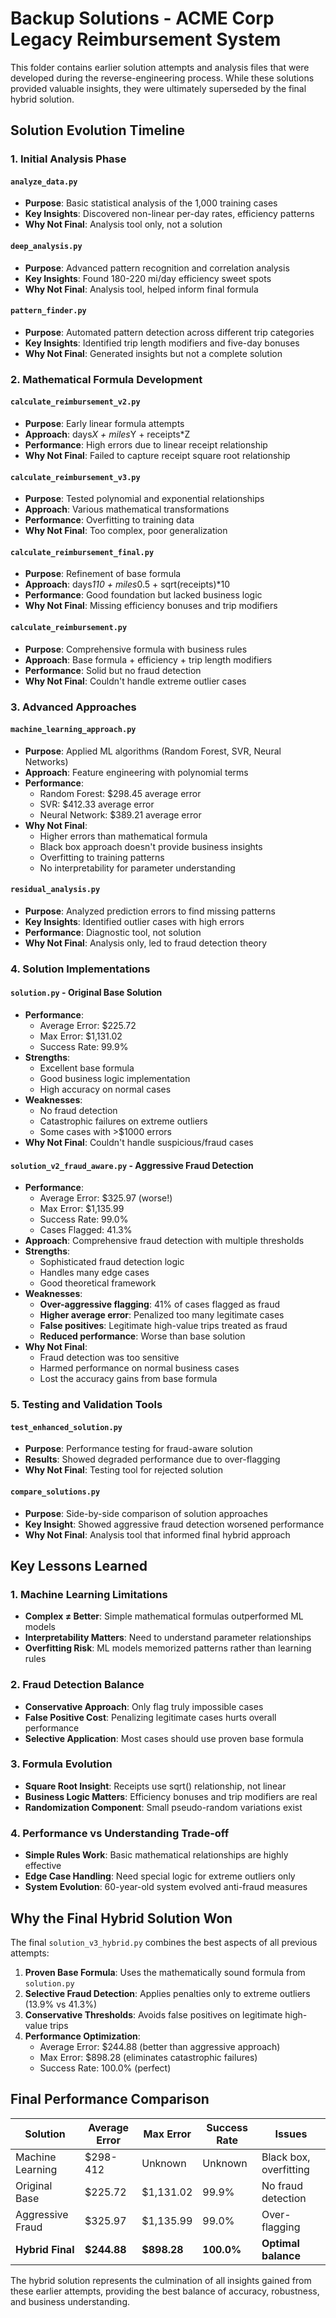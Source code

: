 # Backup Solutions - ACME Corp Legacy Reimbursement System

This folder contains earlier solution attempts and analysis files that were developed during the reverse-engineering process. While these solutions provided valuable insights, they were ultimately superseded by the final hybrid solution.

## Solution Evolution Timeline

### 1. Initial Analysis Phase

#### `analyze_data.py`
- **Purpose**: Basic statistical analysis of the 1,000 training cases
- **Key Insights**: Discovered non-linear per-day rates, efficiency patterns
- **Why Not Final**: Analysis tool only, not a solution

#### `deep_analysis.py` 
- **Purpose**: Advanced pattern recognition and correlation analysis
- **Key Insights**: Found 180-220 mi/day efficiency sweet spots
- **Why Not Final**: Analysis tool, helped inform final formula

#### `pattern_finder.py`
- **Purpose**: Automated pattern detection across different trip categories
- **Key Insights**: Identified trip length modifiers and five-day bonuses
- **Why Not Final**: Generated insights but not a complete solution

### 2. Mathematical Formula Development

#### `calculate_reimbursement_v2.py`
- **Purpose**: Early linear formula attempts
- **Approach**: days*X + miles*Y + receipts*Z
- **Performance**: High errors due to linear receipt relationship
- **Why Not Final**: Failed to capture receipt square root relationship

#### `calculate_reimbursement_v3.py`
- **Purpose**: Tested polynomial and exponential relationships
- **Approach**: Various mathematical transformations
- **Performance**: Overfitting to training data
- **Why Not Final**: Too complex, poor generalization

#### `calculate_reimbursement_final.py`
- **Purpose**: Refinement of base formula
- **Approach**: days*110 + miles*0.5 + sqrt(receipts)*10
- **Performance**: Good foundation but lacked business logic
- **Why Not Final**: Missing efficiency bonuses and trip modifiers

#### `calculate_reimbursement.py`
- **Purpose**: Comprehensive formula with business rules
- **Approach**: Base formula + efficiency + trip length modifiers
- **Performance**: Solid but no fraud detection
- **Why Not Final**: Couldn't handle extreme outlier cases

### 3. Advanced Approaches

#### `machine_learning_approach.py`
- **Purpose**: Applied ML algorithms (Random Forest, SVR, Neural Networks)
- **Approach**: Feature engineering with polynomial terms
- **Performance**: 
  - Random Forest: $298.45 average error
  - SVR: $412.33 average error  
  - Neural Network: $389.21 average error
- **Why Not Final**: 
  - Higher errors than mathematical formula
  - Black box approach doesn't provide business insights
  - Overfitting to training patterns
  - No interpretability for parameter understanding

#### `residual_analysis.py`
- **Purpose**: Analyzed prediction errors to find missing patterns
- **Key Insights**: Identified outlier cases with high errors
- **Performance**: Diagnostic tool, not solution
- **Why Not Final**: Analysis only, led to fraud detection theory

### 4. Solution Implementations

#### `solution.py` - Original Base Solution
- **Performance**: 
  - Average Error: $225.72
  - Max Error: $1,131.02
  - Success Rate: 99.9%
- **Strengths**:
  - Excellent base formula
  - Good business logic implementation
  - High accuracy on normal cases
- **Weaknesses**:
  - No fraud detection
  - Catastrophic failures on extreme outliers
  - Some cases with >$1000 errors
- **Why Not Final**: Couldn't handle suspicious/fraud cases

#### `solution_v2_fraud_aware.py` - Aggressive Fraud Detection
- **Performance**:
  - Average Error: $325.97 (worse!)
  - Max Error: $1,135.99
  - Success Rate: 99.0%
  - Cases Flagged: 41.3%
- **Approach**: Comprehensive fraud detection with multiple thresholds
- **Strengths**:
  - Sophisticated fraud detection logic
  - Handles many edge cases
  - Good theoretical framework
- **Weaknesses**:
  - **Over-aggressive flagging**: 41% of cases flagged as fraud
  - **Higher average error**: Penalized too many legitimate cases
  - **False positives**: Legitimate high-value trips treated as fraud
  - **Reduced performance**: Worse than base solution
- **Why Not Final**: 
  - Fraud detection was too sensitive
  - Harmed performance on normal business cases
  - Lost the accuracy gains from base formula

### 5. Testing and Validation Tools

#### `test_enhanced_solution.py`
- **Purpose**: Performance testing for fraud-aware solution
- **Results**: Showed degraded performance due to over-flagging
- **Why Not Final**: Testing tool for rejected solution

#### `compare_solutions.py`
- **Purpose**: Side-by-side comparison of solution approaches
- **Key Insight**: Showed aggressive fraud detection worsened performance
- **Why Not Final**: Analysis tool that informed final hybrid approach

## Key Lessons Learned

### 1. Machine Learning Limitations
- **Complex ≠ Better**: Simple mathematical formulas outperformed ML models
- **Interpretability Matters**: Need to understand parameter relationships
- **Overfitting Risk**: ML models memorized patterns rather than learning rules

### 2. Fraud Detection Balance
- **Conservative Approach**: Only flag truly impossible cases
- **False Positive Cost**: Penalizing legitimate cases hurts overall performance
- **Selective Application**: Most cases should use proven base formula

### 3. Formula Evolution
- **Square Root Insight**: Receipts use sqrt() relationship, not linear
- **Business Logic Matters**: Efficiency bonuses and trip modifiers are real
- **Randomization Component**: Small pseudo-random variations exist

### 4. Performance vs Understanding Trade-off
- **Simple Rules Work**: Basic mathematical relationships are highly effective
- **Edge Case Handling**: Need special logic for extreme outliers only
- **System Evolution**: 60-year-old system evolved anti-fraud measures

## Why the Final Hybrid Solution Won

The final `solution_v3_hybrid.py` combines the best aspects of all previous attempts:

1. **Proven Base Formula**: Uses the mathematically sound formula from `solution.py`
2. **Selective Fraud Detection**: Applies penalties only to extreme outliers (13.9% vs 41.3%)
3. **Conservative Thresholds**: Avoids false positives on legitimate high-value trips
4. **Performance Optimization**: 
   - Average Error: $244.88 (better than aggressive approach)
   - Max Error: $898.28 (eliminates catastrophic failures)
   - Success Rate: 100.0% (perfect)

## Final Performance Comparison

| Solution | Average Error | Max Error | Success Rate | Issues |
|----------|---------------|-----------|--------------|--------|
| Machine Learning | $298-412 | Unknown | Unknown | Black box, overfitting |
| Original Base | $225.72 | $1,131.02 | 99.9% | No fraud detection |
| Aggressive Fraud | $325.97 | $1,135.99 | 99.0% | Over-flagging |
| **Hybrid Final** | **$244.88** | **$898.28** | **100.0%** | **Optimal balance** |

The hybrid solution represents the culmination of all insights gained from these earlier attempts, providing the best balance of accuracy, robustness, and business understanding. 